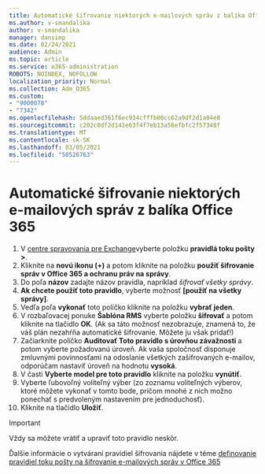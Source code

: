 ```yaml
---
title: Automatické šifrovanie niektorých e-mailových správ z balíka Office 365
ms.author: v-smandalika
author: v-smandalika
manager: dansimp
ms.date: 02/24/2021
audience: Admin
ms.topic: article
ms.service: o365-administration
ROBOTS: NOINDEX, NOFOLLOW
localization_priority: Normal
ms.collection: Adm_O365
ms.custom:
- "9000078"
- "7342"
ms.openlocfilehash: 5ddaaed361f6ec934cfffb00cc62a9df2d1a04e8
ms.sourcegitcommit: c202c0df2d141e63f4f7eb13a56efbfc2f57348f
ms.translationtype: MT
ms.contentlocale: sk-SK
ms.lasthandoff: 03/05/2021
ms.locfileid: "50526763"
---
```

# <a name="automatically-encrypt-certain-email-messages-from-office-365"></a>Automatické šifrovanie niektorých e-mailových správ z balíka Office 365

1. V [centre spravovania pre Exchange](https://outlook.office365.com/ecp/)vyberte položku **pravidlá toku pošty >**. 
2. Kliknite na **novú ikonu (+)** a potom kliknite na položku **použiť šifrovanie správ v Office 365 a ochranu práv na správy**.
3. Do poľa **názov** zadajte názov pravidla, napríklad *šifrovať všetky správy*.
4. **Ak chcete použiť toto pravidlo**, vyberte možnosť **[použiť na všetky správy]**. 
5. Vedľa poľa **vykonať** toto políčko kliknite na položku **vybrať jeden**. 
6. V rozbaľovacej ponuke **Šablóna RMS** vyberte položku **šifrovať** a potom kliknite na tlačidlo **OK**. (Ak sa táto možnosť nezobrazuje, znamená to, že váš plán nezahŕňa automatické šifrovanie. Môžete ju však pridať!)
7. Začiarknite políčko **Auditovať Toto pravidlo s úrovňou závažnosti** a potom vyberte požadovanú úroveň. Ak vaša spoločnosť disponuje zmluvnými povinnosťami na odoslanie všetkých zašifrovaných e-mailov, odporúčam nastaviť úroveň na hodnotu **vysoká**.
8. V časti **Vyberte model pre toto pravidlo** kliknite na položku **vynútiť**. 
9. Vyberte ľubovoľný voliteľný výber (zo zoznamu voliteľných výberov, ktoré môžete vykonať v tomto bode, pričom mnohé z nich možno ponechať s predvoleným nastavením pre jednoduchosť).
10. Kliknite na tlačidlo **Uložiť**.

> [!IMPORTANT]
> Vždy sa môžete vrátiť a upraviť toto pravidlo neskôr.

Ďalšie informácie o vytváraní pravidiel šifrovania nájdete v téme [definovanie pravidiel toku pošty na šifrovanie e-mailových správ v Office 365](https://docs.microsoft.com/microsoft-365/compliance/define-mail-flow-rules-to-encrypt-email)

